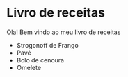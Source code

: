 # Livro de receitas
Ola! Bem vindo ao meu livro de receitas
- Strogonoff de Frango
- Pavê
- Bolo de cenoura
- Omelete

